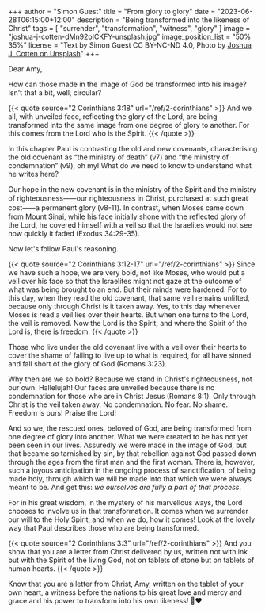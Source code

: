 +++
author = "Simon Guest"
title = "From glory to glory"
date = "2023-06-28T06:15:00+12:00"
description = "Being transformed into the likeness of Christ"
tags = [ "surrender", "transformation", "witness", "glory" ]
image = "joshua-j-cotten-dMn92oICKFY-unsplash.jpg"
image_position_list = "50% 35%"
license = "Text by Simon Guest CC BY-NC-ND 4.0, Photo by [Joshua J. Cotten on Unsplash](https://unsplash.com/photos/dMn92oICKFY)"
+++

Dear Amy,

How can those made in the image of God be transformed into his image? Isn't that a bit, well, circular?

{{< quote source="2 Corinthians 3:18" url="/ref/2-corinthians" >}}
And we all, with unveiled face, reflecting the glory of the Lord, are being transformed into the same image from one degree of glory to another. For this comes from the Lord who is the Spirit.
{{< /quote >}}

In this chapter Paul is contrasting the old and new covenants, characterising the old covenant as “the ministry of death” (v7) and “the ministry of condemnation” (v9), oh my! What do we need to know to understand what he writes here?

Our hope in the new covenant is in the ministry of the Spirit and the ministry of righteousness⸺our righteousness in Christ, purchased at such great cost⸺a permanent glory (v8-11). In contrast, when Moses came down from Mount Sinai, while his face initially shone with the reflected glory of the Lord, he covered himself with a veil so that the Israelites would not see how quickly it faded (Exodus 34:29-35).

Now let's follow Paul's reasoning.

{{< quote source="2 Corinthians 3:12-17" url="/ref/2-corinthians" >}}
Since we have such a hope, we are very bold, not like Moses, who would put a veil over his face so that the Israelites might not gaze at the outcome of what was being brought to an end. But their minds were hardened. For to this day, when they read the old covenant, that same veil remains unlifted, because only through Christ is it taken away. Yes, to this day whenever Moses is read a veil lies over their hearts. But when one turns to the Lord, the veil is removed. Now the Lord is the Spirit, and where the Spirit of the Lord is, there is freedom.
{{< /quote >}}

Those who live under the old covenant live with a veil over their hearts to cover the shame of failing to live up to what is required, for all have sinned and fall short of the glory of God (Romans 3:23).

Why then are we so bold? Because we stand in Christ's righteousness, not our own. Hallelujah! Our faces are unveiled because there is no condemnation for those who are in Christ Jesus (Romans 8:1). Only through Christ is the veil taken away. No condemnation. No fear. No shame. Freedom is ours! Praise the Lord!

And so we, the rescued ones, beloved of God, are being transformed from one degree of glory into another. What we were created to be has not yet been seen in our lives. Assuredly we were made in the image of God, but that became so tarnished by sin, by that rebellion against God passed down through the ages from the first man and the first woman. There is, however, such a joyous anticipation in the ongoing process of sanctification, of being made holy, through which we will be made into that which we were always meant to be. And get this: _we ourselves are fully a part of that process_.

For in his great wisdom, in the mystery of his marvellous ways, the Lord chooses to involve us in that transformation. It comes when we surrender our will to the Holy Spirit, and when we do, how it comes! Look at the lovely way that Paul describes those who are being transformed.

{{< quote source="2 Corinthians 3:3" url="/ref/2-corinthians" >}}
And you show that you are a letter from Christ delivered by us, written not with ink but with the Spirit of the living God, not on tablets of stone but on tablets of human hearts.⁠
{{< /quote >}}

Know that you are a letter from Christ, Amy, written on the tablet of your own heart, a witness before the nations to his great love and mercy and grace and his power to transform into his own likeness! 🙏❤️
